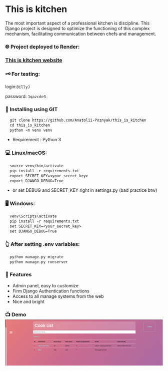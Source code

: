 # This is kitchen

The most important aspect of a professional kitchen is discipline. 
This Django project is designed to optimize the functioning 
of this complex mechanism, facilitating communication between chefs and management.

### 🌐 Project deployed  to Render: 
### [This is kitchen website](https://this-is-kitchen.onrender.com)

### 🗝 For testing:
login:`BillyJ`

password: `1qazcde3`

### 💾 Installing using GIT
```shell
  git clone https://github.com/Anatolii-Poznyak/this_is_kitchen
  cd this_is_kitchen
  python -m venv venv
```
- Requirement : Python 3

### 💻 Linux/macOS:
```shell
  source venv/bin/activate
  pip install -r requirements.txt
  export SECRET_KEY=<your_secret_key>
  export DJANGO_DEBUG=True
```
- or set DEBUG and SECRET_KEY right in settings.py (bad practice btw) 
### 🖥 Windows:
```shell
  venv\Scripts\activate
  pip install -r requirements.txt
  set SECRET_KEY=<your_secret_key>
  set DJANGO_DEBUG=True
```

### 👆 After setting .env variables:
```shell
  python manage.py migrate
  python manage.py runserver
```

### 🧾 Features

* Admin panel, easy to customize
* Firm Django Authentication functions
* Access to all manage systems from the web
* Nice and bright

### 📺 Demo ![demo.png](demo.png)
